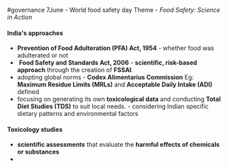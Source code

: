 #governance
7June - World food safety day 
Theme - _Food Safety: Science in Action_

#### India's approaches
- **Prevention of Food Adulteration (PFA) Act, 1954** - whether food was adulterated or not
-  **Food Safety and Standards Act, 2006** - **scientific, risk-based approach** through the creation of **FSSAI**.
- adopting global norms - **Codex Alimentarius Commission** Eg: **Maximum Residue Limits (MRLs)** and **Acceptable Daily Intake (ADI)** defined
- focusing on generating its own **toxicological data** and conducting **Total Diet Studies (TDS)** to suit local needs. - considering Indian specific dietary patterns and environmental factors

#### Toxicology studies
- **scientific assessments** that evaluate the **harmful effects of chemicals or substances**
- 
